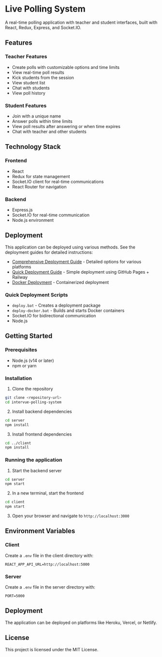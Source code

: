 # Live Polling System

A real-time polling application with teacher and student interfaces, built with React, Redux, Express, and Socket.IO.

## Features

### Teacher Features
- Create polls with customizable options and time limits
- View real-time poll results
- Kick students from the session
- View student list
- Chat with students
- View poll history

### Student Features
- Join with a unique name
- Answer polls within time limits
- View poll results after answering or when time expires
- Chat with teacher and other students

## Technology Stack

### Frontend
- React
- Redux for state management
- Socket.IO client for real-time communications
- React Router for navigation

### Backend
- Express.js
- Socket.IO for real-time communication
- Node.js environment

## Deployment

This application can be deployed using various methods. See the deployment guides for detailed instructions:

- [Comprehensive Deployment Guide](./DEPLOYMENT.md) - Detailed options for various platforms
- [Quick Deployment Guide](./QUICK-DEPLOY.md) - Simple deployment using GitHub Pages + Railway
- [Docker Deployment](./docker-compose.yml) - Containerized deployment

### Quick Deployment Scripts

- `deploy.bat` - Creates a deployment package
- `deploy-docker.bat` - Builds and starts Docker containers
- Socket.IO for bidirectional communication
- Node.js

## Getting Started

### Prerequisites
- Node.js (v14 or later)
- npm or yarn

### Installation

1. Clone the repository
```bash
git clone <repository-url>
cd intervue-polling-system
```

2. Install backend dependencies
```bash
cd server
npm install
```

3. Install frontend dependencies
```bash
cd ../client
npm install
```

### Running the application

1. Start the backend server
```bash
cd server
npm start
```

2. In a new terminal, start the frontend
```bash
cd client
npm start
```

3. Open your browser and navigate to `http://localhost:3000`

## Environment Variables

### Client
Create a `.env` file in the client directory with:
```
REACT_APP_API_URL=http://localhost:5000
```

### Server
Create a `.env` file in the server directory with:
```
PORT=5000
```

## Deployment
The application can be deployed on platforms like Heroku, Vercel, or Netlify.

## License
This project is licensed under the MIT License.
